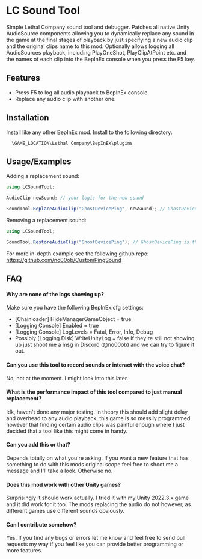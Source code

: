 # LC Sound Tool
Simple Lethal Company sound tool and debugger. Patches all native Unity AudioSource components allowing you to dynamically replace any sound in the game at the final stages of playback by just specifying a new audio clip and the original clips name to this mod. Optionally allows logging all AudioSources playback, including PlayOneShot, PlayClipAtPoint etc. and the names of each clip into the BepInEx console when you press the F5 key.

## Features

- Press F5 to log all audio playback to BepInEx console.
- Replace any audio clip with another one.


## Installation

Install like any other BepInEx mod. Install to the following directory:

```
  \GAME_LOCATION\Lethal Company\BepInEx\plugins
```
    
## Usage/Examples

Adding a replacement sound:
```csharp
using LCSoundTool;

AudioClip newSound; // your logic for the new sound

SoundTool.ReplaceAudioClip("GhostDevicePing", newSound); // GhostDevicePing is the name of the original sound in this case the radar ping sound
```
Removing a replacement sound:
```csharp
using LCSoundTool;

SoundTool.RestoreAudioClip("GhostDevicePing"); // GhostDevicePing is the name of the sound we replaced and in this case the radar ping sound which we now restore back to default
```
For more in-depth example see the following github repo: https://github.com/no00ob/CustomPingSound
## FAQ

#### Why are none of the logs showing up?

Make sure you have the following BepInEx.cfg settings:
- [Chainloader] HideManagerGameObject = true
- [Logging.Console] Enabled = true
- [Logging.Console] LogLevels = Fatal, Error, Info, Debug
- Possibly [Logging.Disk] WriteUnityLog = false
If they're still not showing up just shoot me a msg in Discord (@no00ob) and we can try to figure it out.

#### Can you use this tool to record sounds or interact with the voice chat?

No, not at the moment. I might look into this later.

#### What is the performance impact of this tool compared to just manual replacement?

Idk, haven't done any major testing. In theory this should add slight delay and overhead to any audio playback, this game is so messily programmed however that finding certain audio clips was painful enough where I just decided that a tool like this might come in handy.

#### Can you add this or that?

Depends totally on what you're asking. If you want a new feature that has something to do with this mods original scope feel free to shoot me a message and I'll take a look. Otherwise no.

#### Does this mod work with other Unity games?

Surprisingly it should work actually. I tried it with my Unity 2022.3.x game and it did work for it too. The mods replacing the audio do not however, as different games use different sounds obviously.

#### Can I contribute somehow?

Yes. If you find any bugs or errors let me know and feel free to send pull requests my way if you feel like you can provide better programming or more features.
